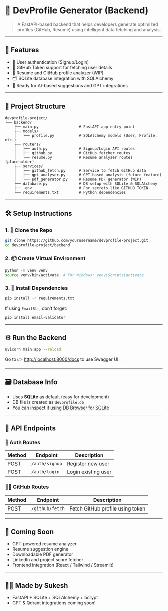 # 💼 DevProfile Generator (Backend)

> A FastAPI-based backend that helps developers generate optimized profiles (GitHub, Resume) using intelligent data fetching and analysis.

---

## 🚀 Features

- 🔐 User authentication (Signup/Login)
- 🔑 GitHub Token support for fetching user details
- 📄 Resume and GitHub profile analyzer (WIP)
- 🗂️ SQLite database integration with SQLAlchemy
- 🧠 Ready for AI-based suggestions and GPT integrations

---

## 📁 Project Structure

```
devprofile-project/
└── backend/
    ├── main.py                  # FastAPI app entry point
    ├── models/
    │   └── profile.py           # SQLAlchemy models (User, Profile, etc.)
    ├── routers/
    │   ├── auth.py              # Signup/Login API routes
    │   ├── github.py            # GitHub fetcher routes
    │   └── resume.py            # Resume analyzer routes (placeholder)
    ├── services/
    │   ├── github_fetch.py      # Service to fetch GitHub data
    │   ├── gpt_analyser.py      # GPT-based analysis (future feature)
    │   └── pdf_generator.py     # Resume PDF generator (WIP)
    ├── database.py              # DB setup with SQLite & SQLAlchemy
    ├── .env                     # For secrets like GITHUB_TOKEN
    └── requirements.txt         # Python dependencies
```

---

## 🛠️ Setup Instructions

### 1. 🔧 Clone the Repo
```bash
git clone https://github.com/yourusername/devprofile-project.git
cd devprofile-project/backend
```

### 2. 📦 Create Virtual Environment
```bash
python -m venv venv
source venv/bin/activate  # For Windows: venv\Scripts\activate
```

### 3. 🧪 Install Dependencies
```bash
pip install -r requirements.txt
```

If using `EmailStr`, don’t forget:
```bash
pip install email-validator
```

---

## ⚙️ Run the Backend

```bash
uvicorn main:app --reload
```

Go to 👉 [http://localhost:8000/docs](http://localhost:8000/docs) to use Swagger UI.

---

## 🗃️ Database Info

- Uses **SQLite** as default (easy for development)
- DB file is created as `devprofile.db`
- You can inspect it using [DB Browser for SQLite](https://sqlitebrowser.org/)

---

## 🧪 API Endpoints

### 🔐 Auth Routes
| Method | Endpoint           | Description          |
|--------|--------------------|----------------------|
| POST   | `/auth/signup`     | Register new user    |
| POST   | `/auth/login`      | Login existing user  |

### 🧑‍💻 GitHub Routes
| Method | Endpoint           | Description          |
|--------|--------------------|----------------------|
| POST   | `/github/fetch`    | Fetch GitHub profile using token |

---

## 🧠 Coming Soon

- GPT-powered resume analyzer
- Resume suggestion engine
- Downloadable PDF generator
- LinkedIn and project score fetcher
- Frontend integration (React / Tailwind / Streamlit)

---

## 🧑‍💻 Made by Sukesh

- FastAPI + SQLite + SQLAlchemy + bcrypt
- GPT & Qdrant integrations coming soon!
